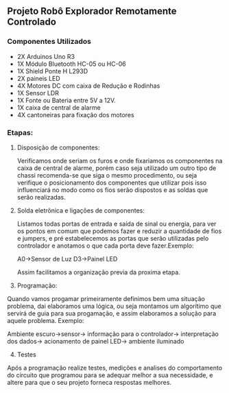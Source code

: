 ## Projeto Robô Explorador Remotamente Controlado

### Componentes Utilizados
  * 2X Arduinos Uno R3
  * 1X Módulo Bluetooth HC-05 ou HC-06
  * 1X Shield Ponte H L293D
  * 2X paineis LED
  * 4X Motores DC com caixa de Redução e Rodinhas
  * 1X Sensor LDR 
  * 1X Fonte ou Bateria entre 5V a 12V.
  * 1X caixa de central de alarme
  * 4X cantoneiras para fixação dos motores 
### Etapas:
  1. Disposição de componentes:
  
     Verificamos onde seriam os furos e onde fixariamos os componentes na caixa de central de alarme, porém caso seja utilizado um outro tipo de chassi recomenda-se que siga o mesmo procedimento, ou seja verifique o posicionamento dos componentes que utilizar pois isso influenciará no modo como os fios serão dispostos e as soldas que serão realizadas.
  
  2. Solda eletrônica e ligações de componentes:
  
     Listamos todas portas de entrada e saída de sinal ou energia, para ver os pontos em comum que podemos fazer e reduzir a quantidade de fios e jumpers, e pré estabelecemos as portas que serão utilizadas pelo controlador e anotamos o que cada porta deve fazer.Exemplo:
     
     A0->Sensor de Luz
     D3->Painel LED
     
     Assim facilitamos a organização previa da proxima etapa.
   
   3. Programação:
   
   Quando vamos progamar primeiramente definimos bem uma situação problema, dai elaboramos uma lógica, ou seja montamos um algorítimo que servirá de guia para sua progamação, e assim elaboramos a solução para aquele problema. Exemplo:
   
   Ambiente escuro->sensor-> informação para o controlador-> interpretação dos dados-> acionamento de painel LED-> ambiente iluminado
   
   4. Testes
   
   Após a programação realize testes, medições e analises do comportamento do circuito que programou para se adequar melhor a sua necessidade, e altere para que o seu projeto forneca respostas melhores.
   
     
